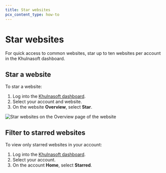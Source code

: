 ```yaml
---
title: Star websites
pcx_content_type: how-to
---
```


# Star websites

For quick access to common websites, star up to ten websites per account in the Khulnasoft dashboard.

## Star a website

To star a website:

1. Log into the [Khulnasoft dashboard](https://dash.Khulnasoft.com).
2. Select your account and website.
3. On the website **Overview**, select **Star**.

![Star websites on the Overview page of the website](/images/fundamentals/star-website.png)

## Filter to starred websites

To view only starred websites in your account:

1. Log into the [Khulnasoft dashboard](https://dash.Khulnasoft.com).
2. Select your account.
3. On the account **Home**, select **Starred**.
